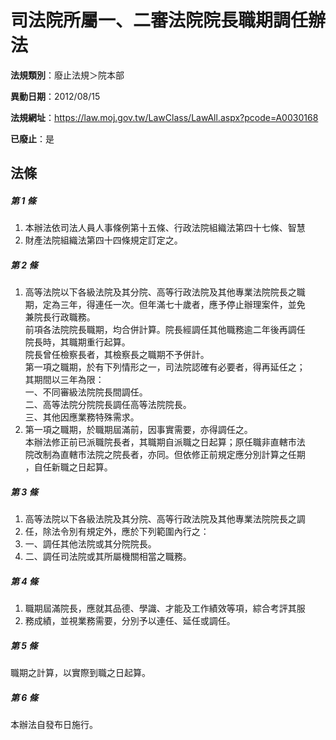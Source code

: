 # 司法院所屬一、二審法院院長職期調任辦法

**法規類別**：廢止法規＞院本部

**異動日期**：2012/08/15  

**法規網址**：https://law.moj.gov.tw/LawClass/LawAll.aspx?pcode=A0030168

**已廢止**：是



## 法條
##### 第 1 條
1. 本辦法依司法人員人事條例第十五條、行政法院組織法第四十七條、智慧
1. 財產法院組織法第四十四條規定訂定之。

##### 第 2 條
1. 高等法院以下各級法院及其分院、高等行政法院及其他專業法院院長之職  
期，定為三年，得連任一次。但年滿七十歲者，應予停止辦理案件，並免  
兼院長行政職務。  
前項各法院院長職期，均合併計算。院長經調任其他職務逾二年後再調任  
院長時，其職期重行起算。  
院長曾任檢察長者，其檢察長之職期不予併計。  
第一項之職期，於有下列情形之一，司法院認確有必要者，得再延任之；  
其期間以三年為限：  
一、不同審級法院院長間調任。  
二、高等法院分院院長調任高等法院院長。  
三、其他因應業務特殊需求。
1. 第一項之職期，於職期屆滿前，因事實需要，亦得調任之。  
本辦法修正前已派職院長者，其職期自派職之日起算；原任職非直轄市法  
院改制為直轄市法院之院長者，亦同。但依修正前規定應分別計算之任期  
，自任新職之日起算。

##### 第 3 條
1. 高等法院以下各級法院及其分院、高等行政法院及其他專業法院院長之調
1. 任，除法令別有規定外，應於下列範圍內行之：
1. 一、調任其他法院或其分院院長。
1. 二、調任司法院或其所屬機關相當之職務。

##### 第 4 條
1. 職期屆滿院長，應就其品德、學識、才能及工作績效等項，綜合考評其服
1. 務成績，並視業務需要，分別予以連任、延任或調任。

##### 第 5 條
職期之計算，以實際到職之日起算。

##### 第 6 條
本辦法自發布日施行。


